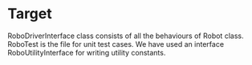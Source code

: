 # Target

RoboDriverInterface class consists of all the behaviours of Robot class.
RoboTest is the file for unit test cases.
We have used an interface RoboUtilityInterface for writing utility constants.
